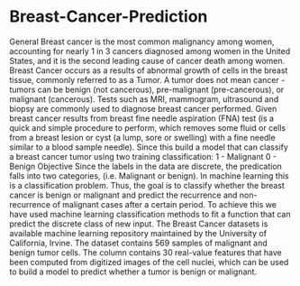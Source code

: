 # Breast-Cancer-Prediction
General  Breast cancer is the most common malignancy among women, accounting for nearly 1 in 3 cancers diagnosed among women in the United States, and it is the second leading cause of cancer death among women. Breast Cancer occurs as a results of abnormal growth of cells in the breast tissue, commonly referred to as a Tumor. A tumor does not mean cancer - tumors can be benign (not cancerous), pre-malignant (pre-cancerous), or malignant (cancerous). Tests such as MRI, mammogram, ultrasound and biopsy are commonly used to diagnose breast cancer performed.  Given breast cancer results from breast fine needle aspiration (FNA) test (is a quick and simple procedure to perform, which removes some fluid or cells from a breast lesion or cyst (a lump, sore or swelling) with a fine needle similar to a blood sample needle). Since this build a model that can classify a breast cancer tumor using two training classification:  1 - Malignant  0 - Benign  Objective  Since the labels in the data are discrete, the predication falls into two categories, (i.e. Malignant or benign). In machine learning this is a classification problem.  Thus, the goal is to classify whether the breast cancer is benign or malignant and predict the recurrence and non-recurrence of malignant cases after a certain period. To achieve this we have used machine learning classification methods to fit a function that can predict the discrete class of new input.  The Breast Cancer datasets is available machine learning repository maintained by the University of California, Irvine. The dataset contains 569 samples of malignant and benign tumor cells.  The column contains 30 real-value features that have been computed from digitized images of the cell nuclei, which can be used to build a model to predict whether a tumor is benign or malignant.
